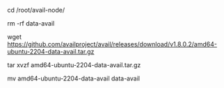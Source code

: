
cd /root/avail-node/

rm -rf data-avail

wget https://github.com/availproject/avail/releases/download/v1.8.0.2/amd64-ubuntu-2204-data-avail.tar.gz

tar xvzf amd64-ubuntu-2204-data-avail.tar.gz

mv amd64-ubuntu-2204-data-avail data-avail
